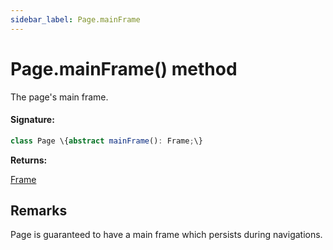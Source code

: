 ```yaml
---
sidebar_label: Page.mainFrame
---
```


# Page.mainFrame() method

The page's main frame.

#### Signature:

```typescript
class Page \{abstract mainFrame(): Frame;\}
```

**Returns:**

[Frame](./puppeteer.frame.md)

## Remarks

Page is guaranteed to have a main frame which persists during navigations.
